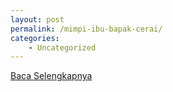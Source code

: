 ```yaml
---
layout: post
permalink: /mimpi-ibu-bapak-cerai/
categories:
    - Uncategorized
---
```


[Baca Selengkapnya](/09)
